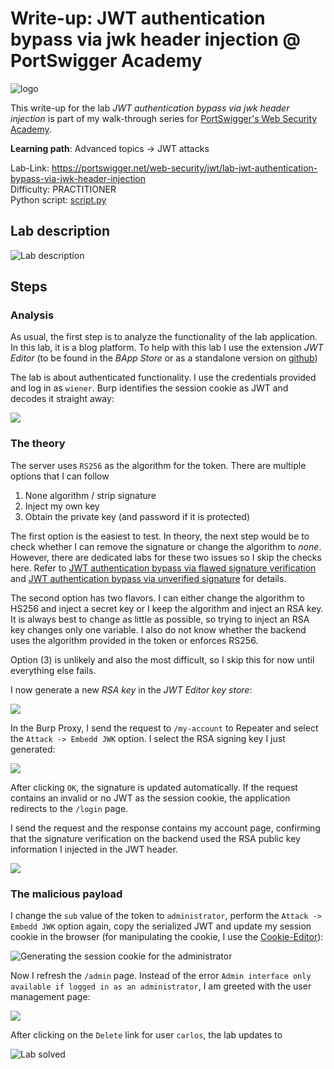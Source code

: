 # Write-up: JWT authentication bypass via jwk header injection @ PortSwigger Academy

![logo](img/logo.png)

This write-up for the lab *JWT authentication bypass via jwk header injection* is part of my walk-through series for [PortSwigger's Web Security Academy](https://portswigger.net/web-security).

**Learning path**: Advanced topics → JWT attacks

Lab-Link: <https://portswigger.net/web-security/jwt/lab-jwt-authentication-bypass-via-jwk-header-injection>  
Difficulty: PRACTITIONER  
Python script: [script.py](script.py)  

## Lab description

![Lab description](img/lab_description.png)

## Steps

### Analysis

As usual, the first step is to analyze the functionality of the lab application. In this lab, it is a blog platform. To help with this lab I use the extension *JWT Editor* (to be found in the *BApp Store* or as a standalone version on [github](https://github.com/portswigger/jwt-editor))

The lab is about authenticated functionality. I use the credentials provided and log in as `wiener`. Burp identifies the session cookie as JWT and decodes it straight away:

![](img/login_response.png)

### The theory

The server uses `RS256` as the algorithm for the token. There are multiple options that I can follow

1. None algorithm / strip signature
2. Inject my own key
3. Obtain the private key (and password if it is protected)

The first option is the easiest to test. In theory, the next step would be to check whether I can remove the signature or change the algorithm to *none*. However, there are dedicated labs for these two issues so I skip the checks here. Refer to [JWT authentication bypass via flawed signature verification](../JWT_authentication_bypass_via_flawed_signature_verification/README.md) and [JWT authentication bypass via unverified signature](../JWT_authentication_bypass_via_unverified_signature/README.md) for details.

The second option has two flavors. I can either change the algorithm to HS256 and inject a secret key or I keep the algorithm and inject an RSA key. It is always best to change as little as possible, so trying to inject an RSA key changes only one variable. I also do not know whether the backend uses the algorithm provided in the token or enforces RS256.

Option (3) is unlikely and also the most difficult, so I skip this for now until everything else fails.

I now generate a new *RSA key* in the *JWT Editor key store*:

![](img/generate_rsa_key.png)

In the Burp Proxy, I send the request to `/my-account` to Repeater and select the `Attack -> Embedd JWK` option. I select the RSA signing key I just generated:

![](img/attack_embedd_jwk.png)

After clicking `OK`, the signature is updated automatically. If the request contains an invalid or no JWT as the session cookie, the application redirects to the `/login` page. 

I send the request and the response contains my account page, confirming that the signature verification on the backend used the RSA public key information I injected in the JWT header.

![](img/injected_jwk.png)

### The malicious payload

I change the `sub` value of the token to `administrator`, perform the `Attack -> Embedd JWK` option again, copy the serialized JWT and update my session cookie in the browser (for manipulating the cookie, I use the [Cookie-Editor](https://cookie-editor.cgagnier.ca/)):

![Generating the session cookie for the administrator](img/copy_jwt.png)

Now I refresh the `/admin` page. Instead of the error `Admin interface only available if logged in as an administrator`, I am greeted with the user management page:

![](img/user_management.png)

After clicking on the `Delete` link for user `carlos`, the lab updates to

![Lab solved](img/success.png)
